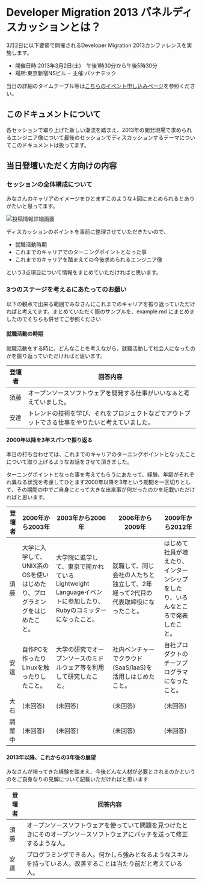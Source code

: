 # Developer Migration 2013 パネルディスカッションとは？

3月2日に以下要領で開催されるDeveloper Migration 2013カンファレンスを実施します。


- 開催日時:2013年3月2日(土)　午後1時30分から午後5時30分
- 場所:東京新宿NSビル
− 主催:パソナテック

当日の詳細のタイムテーブル等は[こちらのイベント申し込みページ](http://www.pasonatech.co.jp/event/index.jsp?no=3826)を参照ください。

## このドキュメントについて

各セッションで取り上げた新しい潮流を踏まえ、2013年の開発現場で求められるエンジニア像について最後のセッションでディスカッションするテーマについてこのドキュメントは扱ってます。

## 当日登壇いただく方向けの内容

### セッションの全体構成について


みなさんのキャリアのイメージをひとまずこのような↓図にまとめられるとありがたいと思ってます。

![投稿情報詳細画面](https://s3-ap-northeast-1.amazonaws.com/devmi/2013-03-02-devmi.001.png)

ディスカッションのポイントを事前に整理させていただきたいので、

- 就職活動時期
- これまでのキャリアでのターニングポイントとなった事
- これまでのキャリアを踏まえての今後求められるエンジニア像

という3点項目について情報をまとめていただければと思います。


### 3つのステージを考えるにあたってのお願い

以下の観点で出来る範囲でみなさんにこれまでのキャリアを振り返っていただければと考えてます。まとめていただく際のサンプルを、example.md にまとめましたのでそちらも併せてご参照ください


#### 就職活動の時期

就職活動をする時に、どんなことを考えながら、就職活動して社会人になったのかを振り返っていただければと思います。


|登壇者| 回答内容 |
|------|----------------|
| 須藤 |オープンソースソフトウェアを開発する仕事がいいなぁと考えていました。|
| 安達 |トレンドの技術を学び、それをプロジェクトなどでアウトプットできる仕事をやりたいと考えていました。|

#### 2000年以降を3年スパンで振り返る

本日の打ち合わせでは、これまでのキャリアのターニングポイントとなったことについて取り上げるようなお話をさせて頂きました。

ターニングポイントとなった事を考えてもらうにあたって、経験、年齢がそれぞれ異なる状況を考慮してひとまず2000年以降を3年という期間を一区切りとして、その期間の中でご自身にとって大きな出来事が何だったのかを記載いただければと思います。

|登壇者|2000年から2003年|2003年から2006年|2006年から2009年|2009年から2012年|
|------|----------------|----------------|----------------|----------------|
| 須藤 | 大学に入学して、UNIX系のOSを使いはじめたり、プログラミングをはじめたこと。| 大学院に進学して、東京で開かれているLightweight Languageイベントに参加したり、Rubyのコミッターになったこと。 | 就職して、同じ会社の人たちと独立して、2年経って2代目の代表取締役になったこと。 | はじめて社員が増えたり、インターンシップをしたり、いろんなところで発表したこと。|
|安達| 自作PCを作ったりLinuxを触ったりしたこと。 | 大学の研究でオープンソースのミドルウェア等を利用して研究したこと。 | 社内ベンチャーでクラウド(SaaS/IaaS)を活用しはじめたこと。 | 自社プロダクトのチーフプログラマになったこと。 |
|大石| (未回答) | (未回答) | (未回答) | (未回答) |
|調整中| (未回答) | (未回答) | (未回答) | (未回答) |


#### 2013年以降、これからの3年後の展望


みなさんが培ってきた経験を踏まえ、今後どんな人材が必要とされるのかというのをご自身なりの見解について記載いただければと思います


|登壇者| 回答内容 |
|------|----------------|
| 須藤 |オープンソースソフトウェアを使っていて問題を見つけたときにそのオープンソースソフトウェアにパッチを送って修正するような人。|
| 安達 |プログラミングできる人。何かしら強みとなるようなスキルを持っている人。改善することは当たり前だと考えている人。|

